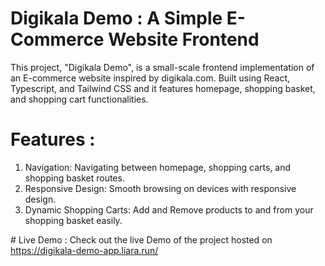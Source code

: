 ﻿# Digikala Demo : A Simple E-Commerce Website Frontend
 This project, "Digikala Demo", is a small-scale frontend implementation of an E-commerce website inspired by digikala.com.
 Built using React, Typescript, and Tailwind CSS and it features homepage, shopping basket, and shopping cart functionalities.

# Features :
  1. Navigation: Navigating between homepage, shopping carts, and shopping basket routes.
  2. Responsive Design: Smooth browsing on devices with responsive design.
  3. Dynamic Shopping Carts: Add and Remove products to and from your shopping basket easily.

 ﻿# Live Demo : 
   Check out the live Demo of the project hosted on https://digikala-demo-app.liara.run/
